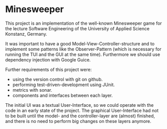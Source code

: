 # Minesweeper

This project is an implementation of the well-known Minesweeper game for the lecture Software Engineering of the University of Applied Science Konstanz, Germany.

It was important to have a good Model-View-Controller-structure and to implement some patterns like the Observer-Pattern (which is necessary for running the TUI and the GUI at the same time).
Furthermore we should use dependency injection with Google Guice.

Further requirements of this project were:

+ using the version control with git on github.
+ performing test-driven-development using JUnit.
+ metrics with sonar.
+ components and interfaces between each layer.

The initial UI was a textual User-Interface, so we could operate with the code in an early state of the project. The graphical User-Interface had not to be built until the model- and the controller-layer are (almost) finished, and there is no need to perform big changes on these layers anymore.
